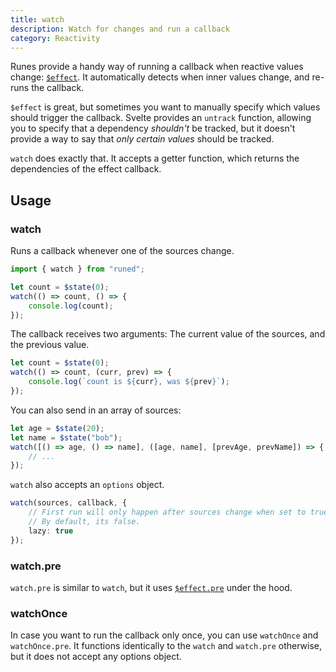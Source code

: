 ```yaml
---
title: watch
description: Watch for changes and run a callback
category: Reactivity
---
```


Runes provide a handy way of running a callback when reactive values change:
[`$effect`](https://svelte-5-preview.vercel.app/docs/runes#$effect). It automatically detects when
inner values change, and re-runs the callback.

`$effect` is great, but sometimes you want to manually specify which values should trigger the
callback. Svelte provides an `untrack` function, allowing you to specify that a dependency
_shouldn't_ be tracked, but it doesn't provide a way to say that _only certain values_ should be
tracked.

`watch` does exactly that. It accepts a getter function, which returns the dependencies of the
effect callback.

## Usage

### watch

Runs a callback whenever one of the sources change.

<!-- prettier-ignore -->
```ts
import { watch } from "runed";

let count = $state(0);
watch(() => count, () => {
	console.log(count);
});
```

The callback receives two arguments: The current value of the sources, and the previous value.

<!-- prettier-ignore -->
```ts
let count = $state(0);
watch(() => count, (curr, prev) => {
	console.log(`count is ${curr}, was ${prev}`);
});
```

You can also send in an array of sources:

<!-- prettier-ignore -->
```ts
let age = $state(20);
let name = $state("bob");
watch([() => age, () => name], ([age, name], [prevAge, prevName]) => {
	// ...
});
```

`watch` also accepts an `options` object.

```ts
watch(sources, callback, {
	// First run will only happen after sources change when set to true.
	// By default, its false.
	lazy: true
});
```

### watch.pre

`watch.pre` is similar to `watch`, but it uses
[`$effect.pre`](https://svelte-5-preview.vercel.app/docs/runes#$effect-pre) under the hood.

### watchOnce

In case you want to run the callback only once, you can use `watchOnce` and `watchOnce.pre`. It
functions identically to the `watch` and `watch.pre` otherwise, but it does not accept any options
object.
